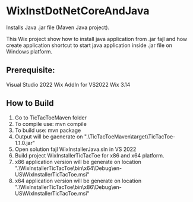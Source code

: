 # WixInstDotNetCoreAndJava

Installs Java .jar file (Maven Java project).

This Wix project show how to install java application from .jar fajl and how create application shortcut to start java application inside .jar file on Windows platform.

## Prerequisite:

Visual Studio 2022
Wix AddIn for VS2022
Wix 3.14

## How to Build

1. Go to TicTacToeMaven folder
2. To compile use: mvn compile
3. To build use: mvn package
4. Output will be gaenerate on ".\TicTacToeMaven\target\TicTacToe-1.1.0.jar"
5. Open solution fajl WixInstallerJava.sln in VS 2022
6. Build project WixInstallerTicTacToe for x86 and x64 platform.
6. x86 application version will be generate on location ".\WixInstallerTicTacToe\bin\x64\Debug\en-US\WixInstallerTicTacToe.msi"
7. x64 application version will be generate on location ".\WixInstallerTicTacToe\bin\x86\Debug\en-US\WixInstallerTicTacToe.msi"
